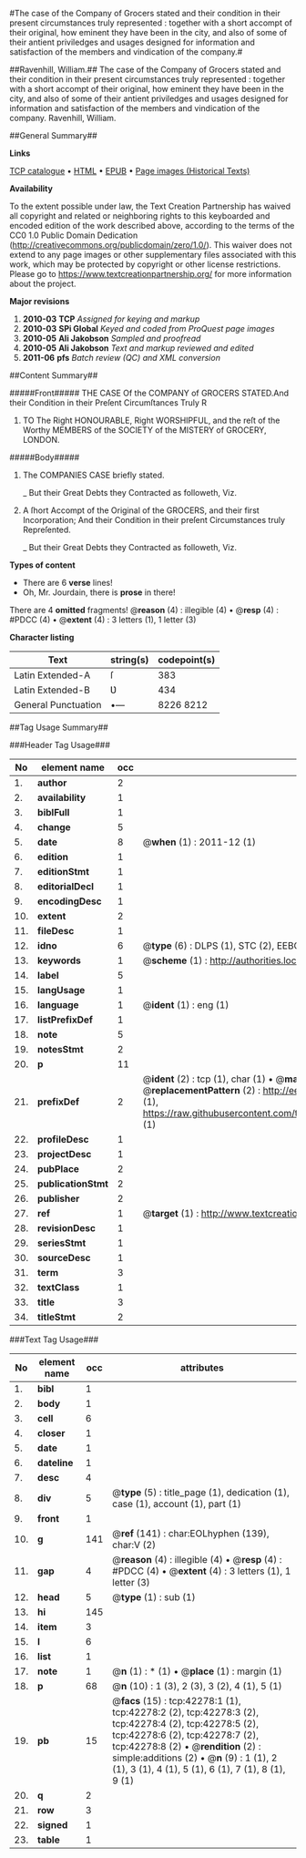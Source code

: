 #The case of the Company of Grocers stated and their condition in their present circumstances truly represented : together with a short accompt of their original, how eminent they have been in the city, and also of some of their antient priviledges and usages designed for information and satisfaction of the members and vindication of the company.#

##Ravenhill, William.##
The case of the Company of Grocers stated and their condition in their present circumstances truly represented : together with a short accompt of their original, how eminent they have been in the city, and also of some of their antient priviledges and usages designed for information and satisfaction of the members and vindication of the company.
Ravenhill, William.

##General Summary##

**Links**

[TCP catalogue](http://www.ota.ox.ac.uk/tcp/)  • 
[HTML](http://tei.it.ox.ac.uk/tcp/Texts-HTML/free/A58/A58106.html)  • 
[EPUB](http://tei.it.ox.ac.uk/tcp/Texts-EPUB/free/A58/A58106.epub) • 
[Page images (Historical Texts)](https://historicaltexts.jisc.ac.uk/eebo-09025721e)

**Availability**

To the extent possible under law, the Text Creation Partnership has waived all copyright and related or neighboring rights to this keyboarded and encoded edition of the work described above, according to the terms of the CC0 1.0 Public Domain Dedication (http://creativecommons.org/publicdomain/zero/1.0/). This waiver does not extend to any page images or other supplementary files associated with this work, which may be protected by copyright or other license restrictions. Please go to https://www.textcreationpartnership.org/ for more information about the project.

**Major revisions**

1. __2010-03__ __TCP__ *Assigned for keying and markup*
1. __2010-03__ __SPi Global__ *Keyed and coded from ProQuest page images*
1. __2010-05__ __Ali Jakobson__ *Sampled and proofread*
1. __2010-05__ __Ali Jakobson__ *Text and markup reviewed and edited*
1. __2011-06__ __pfs__ *Batch review (QC) and XML conversion*

##Content Summary##

#####Front#####
THE CASE Of the COMPANY of GROCERS STATED.And their Condition in their Preſent Circumſtances Truly R
1. TO The Right HONOURABLE, Right WORSHIPFUL, and the reſt of the Worthy MEMBERS of the SOCIETY of the MISTERY of GROCERY, LONDON.

#####Body#####

1. The COMPANIES CASE briefly stated.

    _ But their Great Debts they Contracted as followeth, Viz.

1. A ſhort Accompt of the Original of the GROCERS, and their first Incorporation; And their Condition in their preſent Circumstances truly Repreſented.

    _ But their Great Debts they Contracted as followeth, Viz.

**Types of content**

  * There are 6 **verse** lines!
  * Oh, Mr. Jourdain, there is **prose** in there!

There are 4 **omitted** fragments! 
 @__reason__ (4) : illegible (4)  •  @__resp__ (4) : #PDCC (4)  •  @__extent__ (4) : 3 letters (1), 1 letter (3)

**Character listing**


|Text|string(s)|codepoint(s)|
|---|---|---|
|Latin Extended-A|ſ|383|
|Latin Extended-B|Ʋ|434|
|General Punctuation|•—|8226 8212|

##Tag Usage Summary##

###Header Tag Usage###

|No|element name|occ|attributes|
|---|---|---|---|
|1.|__author__|2||
|2.|__availability__|1||
|3.|__biblFull__|1||
|4.|__change__|5||
|5.|__date__|8| @__when__ (1) : 2011-12 (1)|
|6.|__edition__|1||
|7.|__editionStmt__|1||
|8.|__editorialDecl__|1||
|9.|__encodingDesc__|1||
|10.|__extent__|2||
|11.|__fileDesc__|1||
|12.|__idno__|6| @__type__ (6) : DLPS (1), STC (2), EEBO-CITATION (1), OCLC (1), VID (1)|
|13.|__keywords__|1| @__scheme__ (1) : http://authorities.loc.gov/ (1)|
|14.|__label__|5||
|15.|__langUsage__|1||
|16.|__language__|1| @__ident__ (1) : eng (1)|
|17.|__listPrefixDef__|1||
|18.|__note__|5||
|19.|__notesStmt__|2||
|20.|__p__|11||
|21.|__prefixDef__|2| @__ident__ (2) : tcp (1), char (1)  •  @__matchPattern__ (2) : ([0-9\-]+):([0-9IVX]+) (1), (.+) (1)  •  @__replacementPattern__ (2) : http://eebo.chadwyck.com/downloadtiff?vid=$1&page=$2 (1), https://raw.githubusercontent.com/textcreationpartnership/Texts/master/tcpchars.xml#$1 (1)|
|22.|__profileDesc__|1||
|23.|__projectDesc__|1||
|24.|__pubPlace__|2||
|25.|__publicationStmt__|2||
|26.|__publisher__|2||
|27.|__ref__|1| @__target__ (1) : http://www.textcreationpartnership.org/docs/. (1)|
|28.|__revisionDesc__|1||
|29.|__seriesStmt__|1||
|30.|__sourceDesc__|1||
|31.|__term__|3||
|32.|__textClass__|1||
|33.|__title__|3||
|34.|__titleStmt__|2||


###Text Tag Usage###

|No|element name|occ|attributes|
|---|---|---|---|
|1.|__bibl__|1||
|2.|__body__|1||
|3.|__cell__|6||
|4.|__closer__|1||
|5.|__date__|1||
|6.|__dateline__|1||
|7.|__desc__|4||
|8.|__div__|5| @__type__ (5) : title_page (1), dedication (1), case (1), account (1), part (1)|
|9.|__front__|1||
|10.|__g__|141| @__ref__ (141) : char:EOLhyphen (139), char:V (2)|
|11.|__gap__|4| @__reason__ (4) : illegible (4)  •  @__resp__ (4) : #PDCC (4)  •  @__extent__ (4) : 3 letters (1), 1 letter (3)|
|12.|__head__|5| @__type__ (1) : sub (1)|
|13.|__hi__|145||
|14.|__item__|3||
|15.|__l__|6||
|16.|__list__|1||
|17.|__note__|1| @__n__ (1) : * (1)  •  @__place__ (1) : margin (1)|
|18.|__p__|68| @__n__ (10) : 1 (3), 2 (3), 3 (2), 4 (1), 5 (1)|
|19.|__pb__|15| @__facs__ (15) : tcp:42278:1 (1), tcp:42278:2 (2), tcp:42278:3 (2), tcp:42278:4 (2), tcp:42278:5 (2), tcp:42278:6 (2), tcp:42278:7 (2), tcp:42278:8 (2)  •  @__rendition__ (2) : simple:additions (2)  •  @__n__ (9) : 1 (1), 2 (1), 3 (1), 4 (1), 5 (1), 6 (1), 7 (1), 8 (1), 9 (1)|
|20.|__q__|2||
|21.|__row__|3||
|22.|__signed__|1||
|23.|__table__|1||
